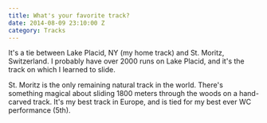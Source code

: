 ```yaml
---
title: What's your favorite track?
date: 2014-08-09 23:10:00 Z
category: Tracks
---
```


It's a tie between Lake Placid, NY (my home track) and St. Moritz, Switzerland. I probably have over 2000 runs on Lake Placid, and it's the track on which I learned to slide.

St. Moritz is the only remaining natural track in the world. There's something magical about sliding 1800 meters through the woods on a hand-carved track. It's my best track in Europe, and is tied for my best ever WC performance (5th).

